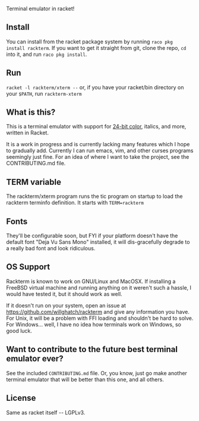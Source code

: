 Terminal emulator in racket!

Install
-------

You can install from the racket package system by running `raco pkg install rackterm`.  If you want to get it straight from git, clone the repo, `cd` into it, and run `raco pkg install`.

Run
---

`racket -l rackterm/xterm --`
or, if you have your racket/bin directory on your `$PATH`, run `rackterm-xterm`

What is this?
-------------

This is a terminal emulator with support for [24-bit color](https://gist.github.com/XVilka/8346728), italics, and more, written in Racket.

It is a work in progress and is currently lacking many features which I hope to gradually add.  Currently I can run emacs, vim, and other curses programs seemingly just fine.  For an idea of where I want to take the project, see the CONTRIBUTING.md file.

TERM variable
-------------

The rackterm/xterm program runs the tic program on startup to load the rackterm terminfo definition.  It starts with `TERM=rackterm`

Fonts
-----

They'll be configurable soon, but FYI if your platform doesn't have the default font "Deja Vu Sans Mono" installed, it will dis-gracefully degrade to a really bad font and look ridiculous.

OS Support
----------

Rackterm is known to work on GNU/Linux and MacOSX.  If installing a FreeBSD virtual machine and running anything on it weren't such a hassle, I would have tested it, but it should work as well.

If it doesn't run on your system, open an issue at https://github.com/willghatch/rackterm and give any information you have.  For Unix, it will be a problem with FFI loading and shouldn't be hard to solve.  For Windows... well, I have no idea how terminals work on Windows, so good luck.

Want to contribute to the future best terminal emulator ever?
-------------------------------------------------------------

See the included `CONTRIBUTING.md` file.  Or, you know, just go make another terminal emulator that will be better than this one, and all others.

License
-------

Same as racket itself -- LGPLv3.
